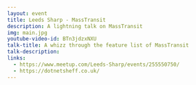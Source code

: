 ```yaml
---
layout: event
title: Leeds Sharp - MassTransit
description: A lightning talk on MassTransit
img: main.jpg
youtube-video-id: BTn3jdzxNXU
talk-title: A whizz through the feature list of MassTransit
talk-description:
links:
  - https://www.meetup.com/Leeds-Sharp/events/255550750/
  - https://dotnetsheff.co.uk/
---
```


